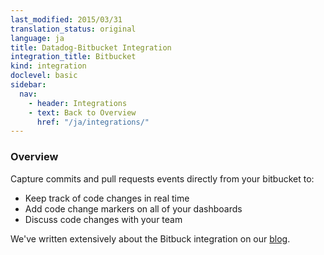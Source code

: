 ```yaml
---
last_modified: 2015/03/31
translation_status: original
language: ja
title: Datadog-Bitbucket Integration
integration_title: Bitbucket
kind: integration
doclevel: basic
sidebar:
  nav:
    - header: Integrations
    - text: Back to Overview
      href: "/ja/integrations/"
---
```

<div id="int-overview">
<h3>Overview</h3>

Capture commits and pull requests events directly from your bitbucket to:
<ul>
  <li>Keep track of code changes in real time</li>
  <li>Add code change markers on all of your dashboards</li>
  <li>Discuss code changes with your team</li>
</ul>

We've written extensively about the Bitbuck integration on our
<a target="_blank" href="https://www.datadoghq.com/2014/06/understand-code-changes-impact-system-performance-bitbucket-datadog/">blog</a>.

</div>
